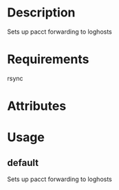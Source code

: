 Description
===========

Sets up pacct forwarding to loghosts

Requirements
============

rsync

Attributes
==========

Usage
=====

default
----

Sets up pacct forwarding to loghosts
